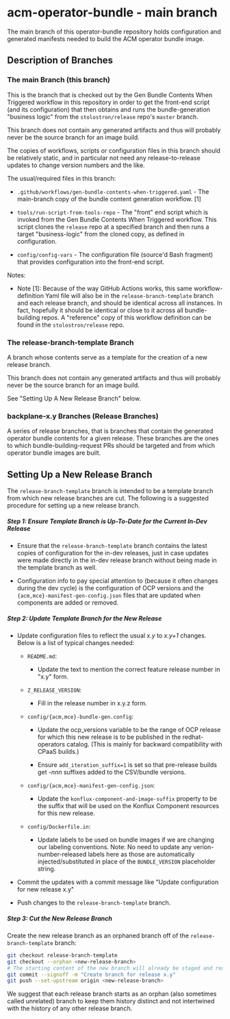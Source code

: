 # acm-operator-bundle - main branch

The main branch of this operator-bundle repository holds configuration and generated
manifests needed to build the ACM operator bundle image.

## Description of Branches

### The main Branch (this branch)

This is the branch that is checked out by the Gen Bundle Contents When Triggered workflow in this
repository in order to get the front-end script (and its configuration) that then obtains and runs
the bundle-generation "business logic" from the `stolostron/release` repo's `master` branch.

This branch does not contain any generated artifacts and thus will probably never be the source
branch for an image build.

The copies of workflows, scripts or configuration files in this branch should be relatively static,
and in particular not need any release-to-release updates to change version numbers and the like.

The usual/required files in this branch:

- `.github/workflows/gen-bundle-contents-when-triggered.yaml` - The main-branch copy of the bundle
content generation workflow. [1]

- `tools/run-script-from-tools-repo` - The "front" end script which is invoked from the
Gen Bundle Contents When Triggered workflow. This script clones the `release` repo at a
specified branch and then runs a target "business-logic" from the cloned copy, as defined
in configuration.

- `config/config-vars` - The configuration file (source'd Bash fragment) that provides
configuration into the front-end script.

Notes:

- Note [1]: Because of the way GitHub Actions works, this same workflow-definition Yaml file
will also be in the `release-branch-template` branch and each release branch, and should
be identical across all instances. In fact, hopefully it should be identical or close to
it across all bundle-building repos. A "reference" copy of this workflow definition can be
found in the `stolostron/release` repo.

### The release-branch-template Branch

A branch whose contents serve as a template for the creation of a new release branch. 

This branch does not contain any generated artifacts and thus will probably never be the
source branch for an image build.

See "Setting Up A New Release Branch" below.

### backplane-x.y Branches (Release Branches)

A series of release branches, that is branches that contain the generated operator bundle contents
for a given release. These branches are the ones to which bundle-building-request PRs should be
targeted and from which operator bundle images are built.

## Setting Up a New Release Branch

The `release-branch-template` branch is intended to be a template branch from which new release
branches are cut. The following is a suggested procedure for setting up a new release branch.

##### Step 1: Ensure Template Branch is Up-To-Date for the Current In-Dev Release

- Ensure that the `release-branch-template` branch contains the latest copies of configuration
for the in-dev releases, just in case updates were made directly in the in-dev release branch
without being made in the template branch as well.

- Configuration info to pay special attention to (because it often changes during the dev cycle) is
the configuration of OCP versions and the `{acm,mce}-manifest-gen-config.json` files that are
updated when components are added or removed.

##### Step 2: Update Template Branch for the New Release

- Update configuration files to reflect the usual *x.y* to *x.y+1* changes. Below is a list of
typical changes needed:

  - `README.md`:
    - Update the text to mention the correct feature release number in "x.y" form.

  - `Z_RELEASE_VERSION`:
    - Fill in the release number in x.y.z form.

  - `config/{acm,mce}-bundle-gen.config`:
    - Update the ocp_versions variable to be the range of OCP release for which this new release
      is to be published in the redhat-operators catalog. (This is mainly for backward compatibility
      with CPaaS builds.)

    - Ensure `add_iteration_suffix=1` is set so that pre-release builds get *-nnn* suffixes added to
      the CSV/bundle versions.

  - `config/{acm,mce}-manifest-gen-config.json`:
    - Update the `konflux-component-and-image-suffix` property to be the suffix that will be
      used on the Konflux Component resources for this new release.

  - `config/Dockerfile.in`:
    - Update labels to be used on bundle images if we are changing our labeling conventions.
       Note: No need to update any verion-number-released labels here as those are automatically
      injected/substituted in place of the `BUNDLE_VERSION` placeholder string.

- Commit the updates with a commit message like "Update configuration for new release x.y"

- Push changes to the `release-branch-template` branch.

##### Step 3: Cut the New Release Branch

Create the new release branch as an orphaned branch off of the `release-branch-template` branch:

```bash
git checkout release-branch-template
git checkout --orphan <new-release-branch>
# The starting content of the new branch will already be staged and ready to commit
git commit --signoff -m "Create branch for release x.y"
git push --set-upstream origin <new-release-branch>
```

We suggest that each release branch starts as an orphan (also sometimes called unrelated) branch to
keep them history distinct and not intertwined with the history of any other release branch.
